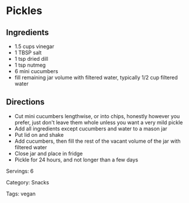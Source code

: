 # Pickles

## Ingredients

- 1.5 cups vinegar
- 1 TBSP salt
- 1 tsp dried dill
- 1 tsp nutmeg
- 6 mini cucumbers
- fill remaining jar volume with filtered water, typically 1/2 cup filtered water

## Directions

- Cut mini cucumbers lengthwise, or into chips, honestly however you prefer, just don't leave them whole unless you want a very mild pickle
- Add all ingredients except cucumbers and water to a mason jar
- Put lid on and shake
- Add cucumbers, then fill the rest of the vacant volume of the jar with filtered water
- Close jar and place in fridge
- Pickle for 24 hours, and not longer than a few days

Servings: 6

Category: Snacks

Tags: vegan

